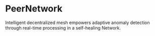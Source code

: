 # PeerNetwork
Intelligent decentralized mesh empowers adaptive anomaly detection through real-time processing in a self-healing Network.
